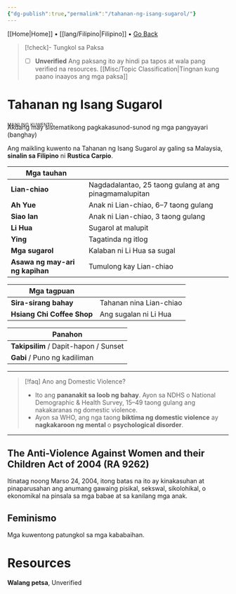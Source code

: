 ```yaml
---
{"dg-publish":true,"permalink":"/tahanan-ng-isang-sugarol/"}
---
```



[[Home\|Home]] • [[lang/Filipino\|Filipino]] • <a href="javascript:history.back()">Go Back</a>

>[!check]- Tungkol sa Paksa
>- [ ] **Unverified**
>Ang paksang ito ay hindi pa tapos at wala pang verified na resources.
>[[Misc/Topic Classification\|Tingnan kung paano inaayos ang mga paksa]]

# Tahanan ng Isang Sugarol

<div style="font-variant: small-caps; margin-bottom: -24px;">maikling kuwento</div>

Akdang may sistematikong pagkakasunod-sunod ng mga pangyayari (banghay)

Ang maikling kuwento na Tahanan ng Isang Sugarol ay galing sa Malaysia, **sinalin sa Filipino** ni **Rustica Carpio**.

| Mga tauhan                      |                                                        |
| ------------------------------- | ------------------------------------------------------ |
| **Lian-chiao**                  | Nagdadalantao, 25 taong gulang at ang pinagmamalupitan |
| **Ah Yue**                      | Anak ni Lian-chiao, 6–7 taong gulang                   |
| **Siao  lan**                   | Anak ni Lian-chiao, 3 taong gulang                     |
| **Li Hua**                      | Sugarol at malupit                                     |
| **Ying**                        | Tagatinda ng itlog                                     |
| **Mga sugarol**                 | Kalaban ni Li Hua sa sugal                             |
| **Asawa ng may-ari ng kapihan** | Tumulong kay Lian-chiao                                |

| Mga tagpuan                |                         |
| -------------------------- | ----------------------- |
| **Sira-sirang bahay**      | Tahanan nina Lian-chiao |
| **Hsiang Chi Coffee Shop** | Ang sugalan ni Li Hua   |

| Panahon                               |
| ------------------------------------- |
| **Takipsilim** / Dapit-hapon / Sunset |
| **Gabi** / Puno ng kadiliman          |
***

>[!faq] Ano ang Domestic Violence?
>- Ito ang **pananakit sa loob ng bahay**. Ayon sa NDHS o National Demographic & Health Survey, 15–49 taong gulang ang nakakaranas ng domestic violence.
>- Ayon sa WHO, ang nga taong **biktima ng domestic violence** ay **nagkakaroon ng mental** o **psychological disorder**.

***
## The Anti-Violence Against Women and their Children Act of 2004 (RA 9262)
Itinatag noong Marso 24, 2004, itong batas na ito ay kinakasuhan at pinaparusahan ang anumang gawaing pisikal, sekswal, sikolohikal, o ekonomikal na pinsala sa mga babae at sa kanilang mga anak.

## Feminismo
Mga kuwentong patungkol sa mga kababaihan.

# Resources
**Walang petsa**, Unverified

